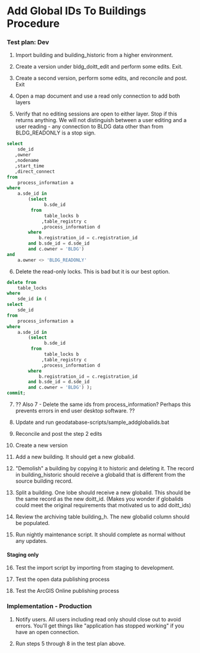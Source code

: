 # Add Global IDs To Buildings Procedure

### Test plan: Dev

1. Import building and building_historic from a higher environment.

2. Create a version under bldg_doitt_edit and perform some edits. Exit.

3. Create a second version, perform some edits, and reconcile and post. Exit

4. Open a map document and use a read only connection to add both layers 

5. Verify that no editing sessions are open to either layer. Stop if this returns anything. We will not distinguish between a user editing and a user reading - any connection to BLDG data other than from BLDG_READONLY is a stop sign. 

``` sql
select 
    sde_id
   ,owner
   ,nodename
   ,start_time
   ,direct_connect 
from 
    process_information a 
where 
    a.sde_id in 
        (select 
              b.sde_id 
         from 
              table_locks b
             ,table_registry c
             ,process_information d
        where 
            b.registration_id = c.registration_id
        and b.sde_id = d.sde_id
        and c.owner = 'BLDG') 
and
    a.owner <> 'BLDG_READONLY'
```

6. Delete the read-only locks. This is bad but it is our best option.  

```sql
delete from 
    table_locks 
where
    sde_id in (
select 
    sde_id
from 
    process_information a 
where 
    a.sde_id in 
        (select 
              b.sde_id 
         from 
              table_locks b
             ,table_registry c
             ,process_information d
        where 
            b.registration_id = c.registration_id
        and b.sde_id = d.sde_id
        and c.owner = 'BLDG') );
commit;
```

7. ?? Also 7 - Delete the same ids from process_information? Perhaps this prevents errors in end user desktop software. ??

8. Update and run geodatabase-scripts/sample_addglobalids.bat

9. Reconcile and post the step 2 edits

10. Create a new version

11. Add a new building. It should get a new globalid.

12. "Demolish" a building by copying it to historic and deleting it. The record in building_historic should receive a globalid that is different from the source building record.

13. Split a building. One lobe should receive a new globalid.  This should be the same record as the new doitt_id.  (Makes you wonder if globalids could meet the original requirements that motivated us to add doitt_ids)

14. Review the archiving table building_h. The new globalid column should be populated. 

15. Run nightly maintenance script. It should complete as normal without any updates.


#### Staging only

16. Test the import script by importing from staging to development.

17. Test the open data publishing process

18. Test the ArcGIS Online publishing process


### Implementation - Production

1. Notify users.  All users including read only should close out to avoid errors. You'll get things like "application has stopped working" if you have an open connection.

2. Run steps 5 through 8 in the test plan above.
